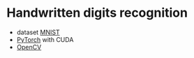 # Handwritten digits recognition

- dataset [MNIST](https://deepai.org/dataset/mnist)
- [PyTorch](https://pytorch.org/get-started/locally/) with CUDA
- [OpenCV](https://pypi.org/project/opencv-python/)